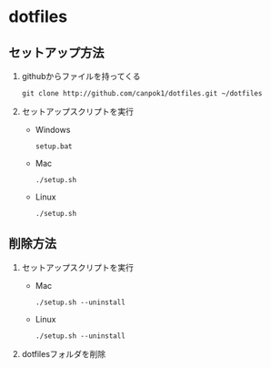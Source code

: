 dotfiles
========

## セットアップ方法

1. githubからファイルを持ってくる

    ```
    git clone http://github.com/canpok1/dotfiles.git ~/dotfiles
    ```

2. セットアップスクリプトを実行

    * Windows

        ```
        setup.bat
        ```

    * Mac

        ```
        ./setup.sh
        ```

    * Linux

        ```
        ./setup.sh
        ```


## 削除方法

1. セットアップスクリプトを実行

    * Mac

        ```
        ./setup.sh --uninstall
        ```

    * Linux

        ```
        ./setup.sh --uninstall
        ```

2. dotfilesフォルダを削除

